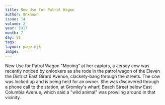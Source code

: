 ```yaml
---
title: New Use for Patrol Wagon
author: Unknown
issue: 14
volume: 2
year: 1917
month: 7
day: VI
tags:
layout: page.njk
image:
---
```

New Use for Patrol Wagon   "Mooing" at her captors, a Jersey cow was recently noticed by onlookers as she rode in the patrol wagon of the Eleven the District East Girard Avenue, clackety-bang through the streets. The cow was locked up and is being held for an owner. She was discovered through a phone call to the station, at Gromley's wharf, Beach Street below East Columbia Avenue, which said a "wild animal" was prowling around in that vicinity.   


